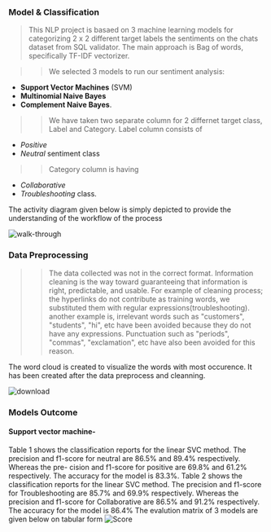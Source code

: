 ### **Model & Classification** 
>This NLP project is basaed on 3 machine learning models for categorizing  2 x 2  different target labels the sentiments on the chats dataset from SQL validator. The main approach is Bag of words, specifically TF-IDF vectorizer.

>>We selected 3 models to run our sentiment analysis: 
- **Support Vector Machines** (SVM) 
- **Multinomial Naive Bayes**  
- **Complement Naive Bayes**. 

>>We have taken two separate column for 2 differnet target class, Label and Category. Label column consists of 
- _Positive_ 
- _Neutral_ sentiment class

>>Category column is having 
- _Collaborative_ 
- _Troubleshooting_ class. 

The activity diagram given below is simply depicted to provide the understanding of the workflow of the process

![walk-through](https://user-images.githubusercontent.com/83521671/220474513-0d0505a0-7990-4cf2-9d24-56396646790a.jpg)


### **Data Preprocessing**

>>The data collected was not in the correct format. Information cleaning is the way toward guaranteeing that information is right, predictable, and usable.
For example of cleaning process; the hyperlinks do not contribute as training words, we substituted them with regular expressions(troubleshooting). 
another example is, irrelevant words such as "customers", "students", "hi", etc have been avoided because they do not have any expressions. Punctuation such as "periods", "commas", "exclamation", etc have also been avoided for this reason.
>>
The word cloud is created to visualize the words with most occurence. It has been created after the data preprocess and cleanning.  

![download](https://user-images.githubusercontent.com/83521671/220476057-b3354b1f-fb3b-4f6e-9cca-872ed396b2ba.png)

### **Models Outcome**
#### **Support vector machine**-
Table 1 shows the classification reports for the linear
SVC method. The precision and f1-score for neutral
are 86.5% and 89.4% respectively. Whereas the pre-
cision and f1-score for positive are 69.8% and 61.2%
respectively. The accuracy for the model is 83.3%.
Table 2 shows the classification reports for the
linear SVC method. The precision and f1-score for
Troubleshooting are 85.7% and 69.9% respectively.
Whereas the precision and f1-score for Collaborative
are 86.5% and 91.2% respectively. The accuracy for
the model is 86.4%
The evalution matrix of 3 models are given below on tabular form
![Score](https://user-images.githubusercontent.com/83521671/220477521-6f520912-ecdd-45ed-b7b5-0ef1b221c6b4.JPG)


